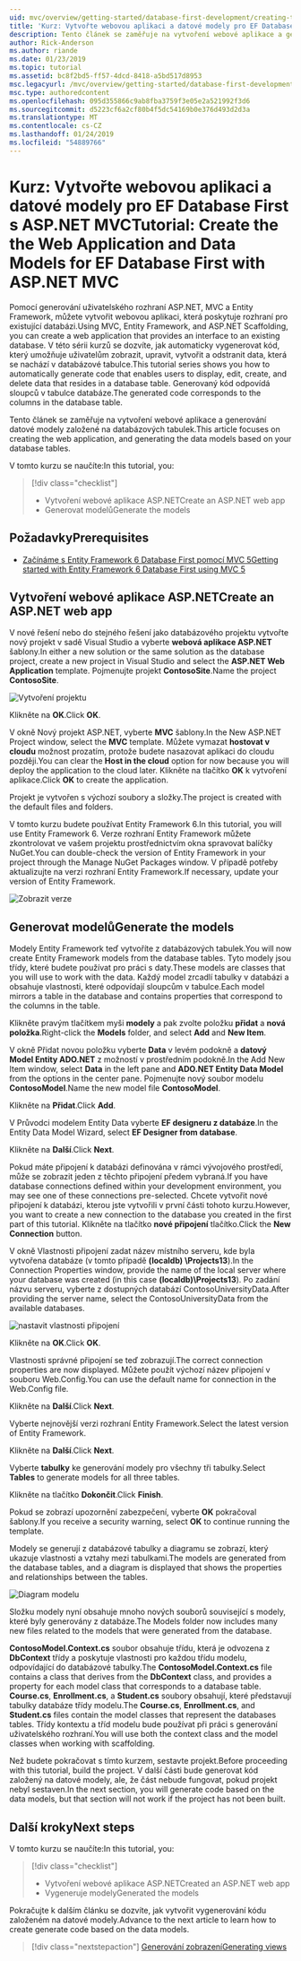 ```yaml
---
uid: mvc/overview/getting-started/database-first-development/creating-the-web-application
title: 'Kurz: Vytvořte webovou aplikaci a datové modely pro EF Database First s ASP.NET MVC'
description: Tento článek se zaměřuje na vytvoření webové aplikace a generování datové modely založené na databázových tabulek.
author: Rick-Anderson
ms.author: riande
ms.date: 01/23/2019
ms.topic: tutorial
ms.assetid: bc8f2bd5-ff57-4dcd-8418-a5bd517d8953
msc.legacyurl: /mvc/overview/getting-started/database-first-development/creating-the-web-application
msc.type: authoredcontent
ms.openlocfilehash: 095d355866c9ab8fba3759f3e05e2a521992f3d6
ms.sourcegitcommit: d5223cf6a2cf80b4f5dc54169b0e376d493d2d3a
ms.translationtype: MT
ms.contentlocale: cs-CZ
ms.lasthandoff: 01/24/2019
ms.locfileid: "54889766"
---
```

# <a name="tutorial-create-the-the-web-application-and-data-models-for-ef-database-first-with-aspnet-mvc"></a><span data-ttu-id="ec7fb-103">Kurz: Vytvořte webovou aplikaci a datové modely pro EF Database First s ASP.NET MVC</span><span class="sxs-lookup"><span data-stu-id="ec7fb-103">Tutorial: Create the the Web Application and Data Models for EF Database First with ASP.NET MVC</span></span>

 <span data-ttu-id="ec7fb-104">Pomocí generování uživatelského rozhraní ASP.NET, MVC a Entity Framework, můžete vytvořit webovou aplikaci, která poskytuje rozhraní pro existující databázi.</span><span class="sxs-lookup"><span data-stu-id="ec7fb-104">Using MVC, Entity Framework, and ASP.NET Scaffolding, you can create a web application that provides an interface to an existing database.</span></span> <span data-ttu-id="ec7fb-105">V této sérii kurzů se dozvíte, jak automaticky vygenerovat kód, který umožňuje uživatelům zobrazit, upravit, vytvořit a odstranit data, která se nachází v databázové tabulce.</span><span class="sxs-lookup"><span data-stu-id="ec7fb-105">This tutorial series shows you how to automatically generate code that enables users to display, edit, create, and delete data that resides in a database table.</span></span> <span data-ttu-id="ec7fb-106">Generovaný kód odpovídá sloupců v tabulce databáze.</span><span class="sxs-lookup"><span data-stu-id="ec7fb-106">The generated code corresponds to the columns in the database table.</span></span>

<span data-ttu-id="ec7fb-107">Tento článek se zaměřuje na vytvoření webové aplikace a generování datové modely založené na databázových tabulek.</span><span class="sxs-lookup"><span data-stu-id="ec7fb-107">This article focuses on creating the web application, and generating the data models based on your database tables.</span></span>

<span data-ttu-id="ec7fb-108">V tomto kurzu se naučíte:</span><span class="sxs-lookup"><span data-stu-id="ec7fb-108">In this tutorial, you:</span></span>

> [!div class="checklist"]
> * <span data-ttu-id="ec7fb-109">Vytvoření webové aplikace ASP.NET</span><span class="sxs-lookup"><span data-stu-id="ec7fb-109">Create an ASP.NET web app</span></span>
> * <span data-ttu-id="ec7fb-110">Generovat modelů</span><span class="sxs-lookup"><span data-stu-id="ec7fb-110">Generate the models</span></span>

## <a name="prerequisites"></a><span data-ttu-id="ec7fb-111">Požadavky</span><span class="sxs-lookup"><span data-stu-id="ec7fb-111">Prerequisites</span></span>

* [<span data-ttu-id="ec7fb-112">Začínáme s Entity Framework 6 Database First pomocí MVC 5</span><span class="sxs-lookup"><span data-stu-id="ec7fb-112">Getting started with Entity Framework 6 Database First using MVC 5</span></span>](setting-up-database.md)

## <a name="create-an-aspnet-web-app"></a><span data-ttu-id="ec7fb-113">Vytvoření webové aplikace ASP.NET</span><span class="sxs-lookup"><span data-stu-id="ec7fb-113">Create an ASP.NET web app</span></span>

<span data-ttu-id="ec7fb-114">V nové řešení nebo do stejného řešení jako databázového projektu vytvořte nový projekt v sadě Visual Studio a vyberte **webová aplikace ASP.NET** šablony.</span><span class="sxs-lookup"><span data-stu-id="ec7fb-114">In either a new solution or the same solution as the database project, create a new project in Visual Studio and select the **ASP.NET Web Application** template.</span></span> <span data-ttu-id="ec7fb-115">Pojmenujte projekt **ContosoSite**.</span><span class="sxs-lookup"><span data-stu-id="ec7fb-115">Name the project **ContosoSite**.</span></span>

![Vytvoření projektu](creating-the-web-application/_static/image1.png)

<span data-ttu-id="ec7fb-117">Klikněte na **OK**.</span><span class="sxs-lookup"><span data-stu-id="ec7fb-117">Click **OK**.</span></span>

<span data-ttu-id="ec7fb-118">V okně Nový projekt ASP.NET, vyberte **MVC** šablony.</span><span class="sxs-lookup"><span data-stu-id="ec7fb-118">In the New ASP.NET Project window, select the **MVC** template.</span></span> <span data-ttu-id="ec7fb-119">Můžete vymazat **hostovat v cloudu** možnost prozatím, protože budete nasazovat aplikaci do cloudu později.</span><span class="sxs-lookup"><span data-stu-id="ec7fb-119">You can clear the **Host in the cloud** option for now because you will deploy the application to the cloud later.</span></span> <span data-ttu-id="ec7fb-120">Klikněte na tlačítko **OK** k vytvoření aplikace.</span><span class="sxs-lookup"><span data-stu-id="ec7fb-120">Click **OK** to create the application.</span></span>

<span data-ttu-id="ec7fb-121">Projekt je vytvořen s výchozí soubory a složky.</span><span class="sxs-lookup"><span data-stu-id="ec7fb-121">The project is created with the default files and folders.</span></span>

<span data-ttu-id="ec7fb-122">V tomto kurzu budete používat Entity Framework 6.</span><span class="sxs-lookup"><span data-stu-id="ec7fb-122">In this tutorial, you will use Entity Framework 6.</span></span> <span data-ttu-id="ec7fb-123">Verze rozhraní Entity Framework můžete zkontrolovat ve vašem projektu prostřednictvím okna spravovat balíčky NuGet.</span><span class="sxs-lookup"><span data-stu-id="ec7fb-123">You can double-check the version of Entity Framework in your project through the Manage NuGet Packages window.</span></span> <span data-ttu-id="ec7fb-124">V případě potřeby aktualizujte na verzi rozhraní Entity Framework.</span><span class="sxs-lookup"><span data-stu-id="ec7fb-124">If necessary, update your version of Entity Framework.</span></span>

![Zobrazit verze](creating-the-web-application/_static/image3.png)

## <a name="generate-the-models"></a><span data-ttu-id="ec7fb-126">Generovat modelů</span><span class="sxs-lookup"><span data-stu-id="ec7fb-126">Generate the models</span></span>

<span data-ttu-id="ec7fb-127">Modely Entity Framework teď vytvoříte z databázových tabulek.</span><span class="sxs-lookup"><span data-stu-id="ec7fb-127">You will now create Entity Framework models from the database tables.</span></span> <span data-ttu-id="ec7fb-128">Tyto modely jsou třídy, které budete používat pro práci s daty.</span><span class="sxs-lookup"><span data-stu-id="ec7fb-128">These models are classes that you will use to work with the data.</span></span> <span data-ttu-id="ec7fb-129">Každý model zrcadlí tabulky v databázi a obsahuje vlastnosti, které odpovídají sloupcům v tabulce.</span><span class="sxs-lookup"><span data-stu-id="ec7fb-129">Each model mirrors a table in the database and contains properties that correspond to the columns in the table.</span></span>

<span data-ttu-id="ec7fb-130">Klikněte pravým tlačítkem myši **modely** a pak zvolte položku **přidat** a **nová položka**.</span><span class="sxs-lookup"><span data-stu-id="ec7fb-130">Right-click the **Models** folder, and select **Add** and **New Item**.</span></span>

<span data-ttu-id="ec7fb-131">V okně Přidat novou položku vyberte **Data** v levém podokně a **datový Model Entity ADO.NET** z možností v prostředním podokně.</span><span class="sxs-lookup"><span data-stu-id="ec7fb-131">In the Add New Item window, select **Data** in the left pane and **ADO.NET Entity Data Model** from the options in the center pane.</span></span> <span data-ttu-id="ec7fb-132">Pojmenujte nový soubor modelu **ContosoModel**.</span><span class="sxs-lookup"><span data-stu-id="ec7fb-132">Name the new model file **ContosoModel**.</span></span>

<span data-ttu-id="ec7fb-133">Klikněte na **Přidat**.</span><span class="sxs-lookup"><span data-stu-id="ec7fb-133">Click **Add**.</span></span>

<span data-ttu-id="ec7fb-134">V Průvodci modelem Entity Data vyberte **EF designeru z databáze**.</span><span class="sxs-lookup"><span data-stu-id="ec7fb-134">In the Entity Data Model Wizard, select **EF Designer from database**.</span></span>

<span data-ttu-id="ec7fb-135">Klikněte na **Další**.</span><span class="sxs-lookup"><span data-stu-id="ec7fb-135">Click **Next**.</span></span>

<span data-ttu-id="ec7fb-136">Pokud máte připojení k databázi definována v rámci vývojového prostředí, může se zobrazit jeden z těchto připojení předem vybraná.</span><span class="sxs-lookup"><span data-stu-id="ec7fb-136">If you have database connections defined within your development environment, you may see one of these connections pre-selected.</span></span> <span data-ttu-id="ec7fb-137">Chcete vytvořit nové připojení k databázi, kterou jste vytvořili v první části tohoto kurzu.</span><span class="sxs-lookup"><span data-stu-id="ec7fb-137">However, you want to create a new connection to the database you created in the first part of this tutorial.</span></span> <span data-ttu-id="ec7fb-138">Klikněte na tlačítko **nové připojení** tlačítko.</span><span class="sxs-lookup"><span data-stu-id="ec7fb-138">Click the **New Connection** button.</span></span>

<span data-ttu-id="ec7fb-139">V okně Vlastnosti připojení zadat název místního serveru, kde byla vytvořena databáze (v tomto případě **(localdb) \Projects13**).</span><span class="sxs-lookup"><span data-stu-id="ec7fb-139">In the Connection Properties window, provide the name of the local server where your database was created (in this case **(localdb)\Projects13**).</span></span> <span data-ttu-id="ec7fb-140">Po zadání názvu serveru, vyberte z dostupných databází ContosoUniversityData.</span><span class="sxs-lookup"><span data-stu-id="ec7fb-140">After providing the server name, select the ContosoUniversityData from the available databases.</span></span>

![nastavit vlastnosti připojení](creating-the-web-application/_static/image8.png)

<span data-ttu-id="ec7fb-142">Klikněte na **OK**.</span><span class="sxs-lookup"><span data-stu-id="ec7fb-142">Click **OK**.</span></span>

<span data-ttu-id="ec7fb-143">Vlastnosti správné připojení se teď zobrazují.</span><span class="sxs-lookup"><span data-stu-id="ec7fb-143">The correct connection properties are now displayed.</span></span> <span data-ttu-id="ec7fb-144">Můžete použít výchozí název připojení v souboru Web.Config.</span><span class="sxs-lookup"><span data-stu-id="ec7fb-144">You can use the default name for connection in the Web.Config file.</span></span>

<span data-ttu-id="ec7fb-145">Klikněte na **Další**.</span><span class="sxs-lookup"><span data-stu-id="ec7fb-145">Click **Next**.</span></span>

<span data-ttu-id="ec7fb-146">Vyberte nejnovější verzi rozhraní Entity Framework.</span><span class="sxs-lookup"><span data-stu-id="ec7fb-146">Select the latest version of Entity Framework.</span></span>

<span data-ttu-id="ec7fb-147">Klikněte na **Další**.</span><span class="sxs-lookup"><span data-stu-id="ec7fb-147">Click **Next**.</span></span>

<span data-ttu-id="ec7fb-148">Vyberte **tabulky** ke generování modely pro všechny tři tabulky.</span><span class="sxs-lookup"><span data-stu-id="ec7fb-148">Select **Tables** to generate models for all three tables.</span></span>

<span data-ttu-id="ec7fb-149">Klikněte na tlačítko **Dokončit**.</span><span class="sxs-lookup"><span data-stu-id="ec7fb-149">Click **Finish**.</span></span>

<span data-ttu-id="ec7fb-150">Pokud se zobrazí upozornění zabezpečení, vyberte **OK** pokračoval šablony.</span><span class="sxs-lookup"><span data-stu-id="ec7fb-150">If you receive a security warning, select **OK** to continue running the template.</span></span>

<span data-ttu-id="ec7fb-151">Modely se generují z databázové tabulky a diagramu se zobrazí, který ukazuje vlastnosti a vztahy mezi tabulkami.</span><span class="sxs-lookup"><span data-stu-id="ec7fb-151">The models are generated from the database tables, and a diagram is displayed that shows the properties and relationships between the tables.</span></span>

![Diagram modelu](creating-the-web-application/_static/image11.png)

<span data-ttu-id="ec7fb-153">Složku modely nyní obsahuje mnoho nových souborů související s modely, které byly generovány z databáze.</span><span class="sxs-lookup"><span data-stu-id="ec7fb-153">The Models folder now includes many new files related to the models that were generated from the database.</span></span>

<span data-ttu-id="ec7fb-154">**ContosoModel.Context.cs** soubor obsahuje třídu, která je odvozena z **DbContext** třídy a poskytuje vlastnosti pro každou třídu modelu, odpovídající do databázové tabulky.</span><span class="sxs-lookup"><span data-stu-id="ec7fb-154">The **ContosoModel.Context.cs** file contains a class that derives from the **DbContext** class, and provides a property for each model class that corresponds to a database table.</span></span> <span data-ttu-id="ec7fb-155">**Course.cs**, **Enrollment.cs**, a **Student.cs** soubory obsahují, které představují tabulky databáze třídy modelu.</span><span class="sxs-lookup"><span data-stu-id="ec7fb-155">The **Course.cs**, **Enrollment.cs**, and **Student.cs** files contain the model classes that represent the databases tables.</span></span> <span data-ttu-id="ec7fb-156">Třídy kontextu a tříd modelu bude používat při práci s generování uživatelského rozhraní.</span><span class="sxs-lookup"><span data-stu-id="ec7fb-156">You will use both the context class and the model classes when working with scaffolding.</span></span>

<span data-ttu-id="ec7fb-157">Než budete pokračovat s tímto kurzem, sestavte projekt.</span><span class="sxs-lookup"><span data-stu-id="ec7fb-157">Before proceeding with this tutorial, build the project.</span></span> <span data-ttu-id="ec7fb-158">V další části bude generovat kód založený na datové modely, ale, že část nebude fungovat, pokud projekt nebyl sestaven.</span><span class="sxs-lookup"><span data-stu-id="ec7fb-158">In the next section, you will generate code based on the data models, but that section will not work if the project has not been built.</span></span>

## <a name="next-steps"></a><span data-ttu-id="ec7fb-159">Další kroky</span><span class="sxs-lookup"><span data-stu-id="ec7fb-159">Next steps</span></span>

<span data-ttu-id="ec7fb-160">V tomto kurzu se naučíte:</span><span class="sxs-lookup"><span data-stu-id="ec7fb-160">In this tutorial, you:</span></span>

> [!div class="checklist"]
> * <span data-ttu-id="ec7fb-161">Vytvoření webové aplikace ASP.NET</span><span class="sxs-lookup"><span data-stu-id="ec7fb-161">Created an ASP.NET web app</span></span>
> * <span data-ttu-id="ec7fb-162">Vygeneruje modely</span><span class="sxs-lookup"><span data-stu-id="ec7fb-162">Generated the models</span></span>

<span data-ttu-id="ec7fb-163">Pokračujte k dalším článku se dozvíte, jak vytvořit vygenerování kódu založeném na datové modely.</span><span class="sxs-lookup"><span data-stu-id="ec7fb-163">Advance to the next article to learn how to create generate code based on the data models.</span></span>
> [!div class="nextstepaction"]
> [<span data-ttu-id="ec7fb-164">Generování zobrazení</span><span class="sxs-lookup"><span data-stu-id="ec7fb-164">Generating views</span></span>](generating-views.md)